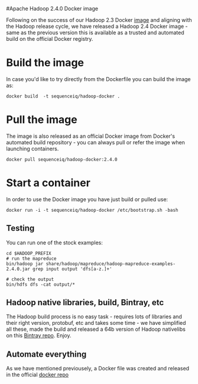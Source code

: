 #Apache Hadoop 2.4.0 Docker image

Following on the success of our Hadoop 2.3 Docker [image](https://registry.hub.docker.com/u/sequenceiq/hadoop-docker/) and aligning with the Hadoop release cycle, we have released a Hadoop 2.4 Docker image - same as the previous version this is available as a trusted and automated build on the official Docker registry.


# Build the image

In case you'd like to try directly from the Dockerfile you can build the image as:

```
docker build  -t sequenceiq/hadoop-docker .
```
# Pull the image

The image is also released as an official Docker image from Docker's automated build repository - you can always pull or refer the image when launching containers.

```
docker pull sequenceiq/hadoop-docker:2.4.0
```

# Start a container

In order to use the Docker image you have just build or pulled use:

```
docker run -i -t sequenceiq/hadoop-docker /etc/bootstrap.sh -bash
```

## Testing

You can run one of the stock examples:

```
cd $HADOOP_PREFIX
# run the mapreduce
bin/hadoop jar share/hadoop/mapreduce/hadoop-mapreduce-examples-2.4.0.jar grep input output 'dfs[a-z.]+'

# check the output
bin/hdfs dfs -cat output/*
```

## Hadoop native libraries, build, Bintray, etc

The Hadoop build process is no easy task - requires lots of libraries and their right version, protobuf, etc and takes some time - we have simplified all these, made the build and released a 64b version of Hadoop nativelibs on this [Bintray repo](https://bintray.com/sequenceiq/sequenceiq-bin/hadoop-native-64bit/2.4.0/view/files). Enjoy. 


## Automate everything

As we have mentioned previousely, a Docker file was created and released in the official [docker repo](https://registry.hub.docker.com/u/sequenceiq/hadoop-docker/)

